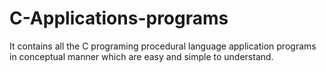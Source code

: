 # C-Applications-programs
It contains all the C  programing procedural language application programs in conceptual manner which are easy and simple to understand.
